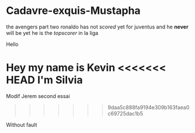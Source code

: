 # Cadavre-exquis-Mustapha
the avengers part two
ronaldo has not *scored* yet for juventus
and he **never** will be
yet he is the *topscorer* in la liga

Hello

Hey my name is Kevin
<<<<<<< HEAD
I'm Silvia
=======
Modif Jerem second essai
>>>>>>> 9daa5c888fa9194e309b163faea0c69725dac1b5

Without fault
